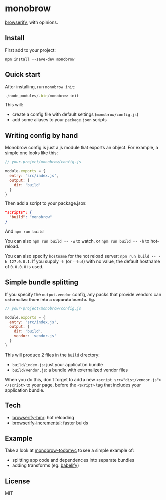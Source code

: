 monobrow
====

[browserify](https://github.com/substack/node-browserify), with opinions.

Install
----

First add to your project:

```
npm install --save-dev monobrow
```

Quick start
----

After installing, run `monobrow init`:

```js
./node_modules/.bin/monobrow init
```

This will:

- create a config file with default settings (`monobrow/config.js`)
- add some aliases to your `package.json` scripts

Writing config by hand
----

Monobrow config is just a js module that exports an object. For example, a simple one looks like this:

```js
// your-project/monobrow/config.js

module.exports = {
  entry: 'src/index.js',
  output: {
    dir: 'build'
  }
}
```

Then add a script to your package.json:

```json
"scripts": {
  "build": "monobrow"
}
```

And `npm run build`

You can also `npm run build -- -w` to watch, or `npm run build -- -h` to hot-reload.

You can also specify `hostname` for the hot reload server: `npm run build -- -h 127.0.0.1`. If you supply `-h` (or `--hot`) with no value, the default hostname of `0.0.0.0` is used.

Simple bundle splitting
----

If you specify the `output.vendor` config, any packs that provide vendors can externalize them into a separate bundle.  Eg.

```js
// your-project/monobrow/config.js

module.exports = {
  entry: 'src/index.js',
  output: {
    dir: 'build',
    vendor: 'vendor.js'
  }
}
```

This will produce 2 files in the `build` directory:

- `build/index.js`: just your application bundle
- `build/vendor.js`: a bundle with externalized vendor files

When you do this, don't forget to add a new `<script src="dist/vendor.js"></script>` to your page, before the `<script>` tag that includes your application bundle.

Tech
----

- [browserify-hmr](https://github.com/AgentME/browserify-hmr): hot reloading
- [browserify-incremental](https://github.com/jsdf/browserify-incremental): faster builds

Example
----

Take a look at [monobrow-todomvc](https://github.com/joshwnj/monobrow-todomvc) to see a simple example of:

- splitting app code and dependencies into separate bundles
- adding transforms (eg. [babelify](https://github.com/babel/babelify))

License
----

MIT
